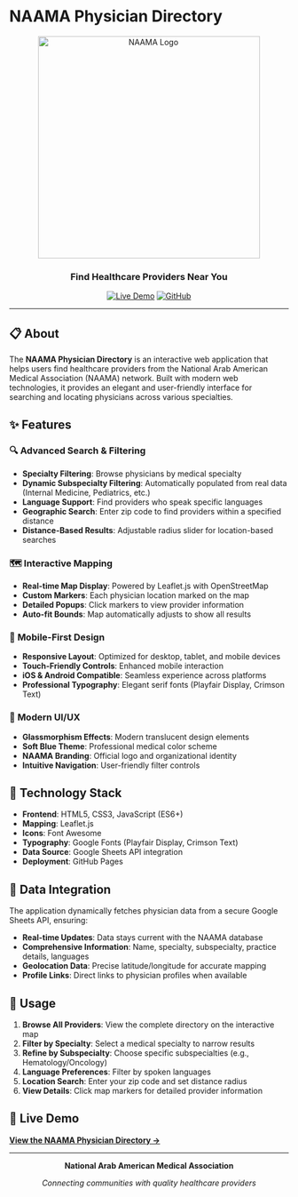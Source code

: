# NAAMA Physician Directory

<div align="center">
  <img src="https://naama.com/wp-content/uploads/2025/01/New2025-WH-NAAMA-Full-logo.png" alt="NAAMA Logo" width="400"/>
  
  <h3>Find Healthcare Providers Near You</h3>
  
  [![Live Demo](https://img.shields.io/badge/Live-Demo-blue?style=for-the-badge)](https://elkhanany.github.io/naama_database/)
  [![GitHub](https://img.shields.io/badge/GitHub-Repository-black?style=for-the-badge&logo=github)](https://github.com/Elkhanany/naama_database)
</div>

---

## 📋 About

The **NAAMA Physician Directory** is an interactive web application that helps users find healthcare providers from the National Arab American Medical Association (NAAMA) network. Built with modern web technologies, it provides an elegant and user-friendly interface for searching and locating physicians across various specialties.

## ✨ Features

### 🔍 **Advanced Search & Filtering**
- **Specialty Filtering**: Browse physicians by medical specialty
- **Dynamic Subspecialty Filtering**: Automatically populated from real data (Internal Medicine, Pediatrics, etc.)
- **Language Support**: Find providers who speak specific languages
- **Geographic Search**: Enter zip code to find providers within a specified distance
- **Distance-Based Results**: Adjustable radius slider for location-based searches

### 🗺️ **Interactive Mapping**
- **Real-time Map Display**: Powered by Leaflet.js with OpenStreetMap
- **Custom Markers**: Each physician location marked on the map
- **Detailed Popups**: Click markers to view provider information
- **Auto-fit Bounds**: Map automatically adjusts to show all results

### 📱 **Mobile-First Design**
- **Responsive Layout**: Optimized for desktop, tablet, and mobile devices
- **Touch-Friendly Controls**: Enhanced mobile interaction
- **iOS & Android Compatible**: Seamless experience across platforms
- **Professional Typography**: Elegant serif fonts (Playfair Display, Crimson Text)

### 🎨 **Modern UI/UX**
- **Glassmorphism Effects**: Modern translucent design elements
- **Soft Blue Theme**: Professional medical color scheme
- **NAAMA Branding**: Official logo and organizational identity
- **Intuitive Navigation**: User-friendly filter controls

## 🚀 Technology Stack

- **Frontend**: HTML5, CSS3, JavaScript (ES6+)
- **Mapping**: Leaflet.js
- **Icons**: Font Awesome
- **Typography**: Google Fonts (Playfair Display, Crimson Text)
- **Data Source**: Google Sheets API integration
- **Deployment**: GitHub Pages

## 🏥 Data Integration

The application dynamically fetches physician data from a secure Google Sheets API, ensuring:
- **Real-time Updates**: Data stays current with the NAAMA database
- **Comprehensive Information**: Name, specialty, subspecialty, practice details, languages
- **Geolocation Data**: Precise latitude/longitude for accurate mapping
- **Profile Links**: Direct links to physician profiles when available

## 📱 Usage

1. **Browse All Providers**: View the complete directory on the interactive map
2. **Filter by Specialty**: Select a medical specialty to narrow results
3. **Refine by Subspecialty**: Choose specific subspecialties (e.g., Hematology/Oncology)
4. **Language Preferences**: Filter by spoken languages
5. **Location Search**: Enter your zip code and set distance radius
6. **View Details**: Click map markers for detailed provider information

## 🌟 Live Demo

**[View the NAAMA Physician Directory →](https://elkhanany.github.io/naama_database/)**

---

<div align="center">
  <p><strong>National Arab American Medical Association</strong></p>
  <p><em>Connecting communities with quality healthcare providers</em></p>
</div>
